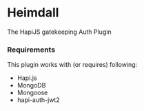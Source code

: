 # Heimdall
The HapiJS gatekeeping Auth Plugin

### Requirements
This plugin works with (or requires) following:

- Hapi.js
- MongoDB
- Mongoose
- hapi-auth-jwt2
